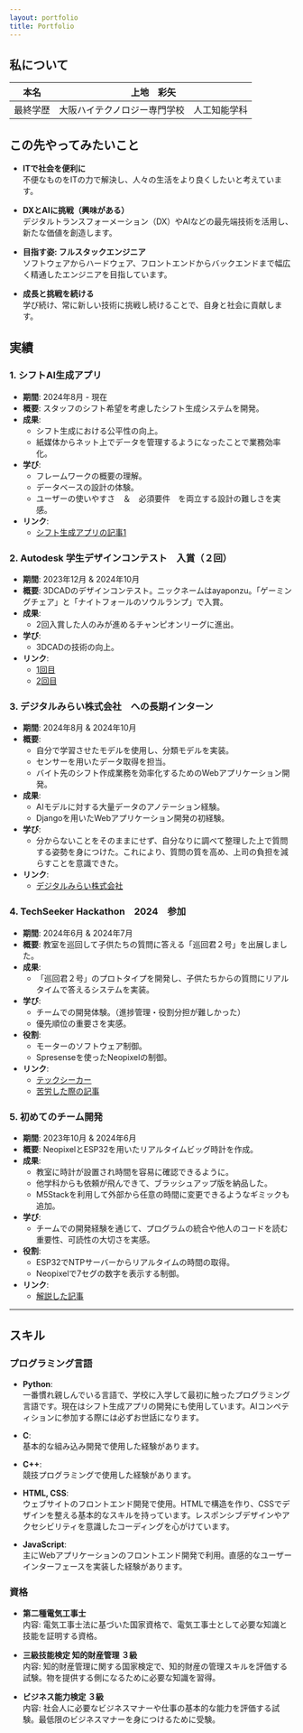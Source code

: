 ```yaml
---
layout: portfolio
title: Portfolio
---
```

## 私について
| 本名       | 上地　彩矢 |
|------------|-------|
| 最終学歴   | 大阪ハイテクノロジー専門学校　人工知能学科 |

## この先やってみたいこと

- **ITで社会を便利に**  
  不便なものをITの力で解決し、人々の生活をより良くしたいと考えています。

- **DXとAIに挑戦（興味がある）**  
  デジタルトランスフォーメーション（DX）やAIなどの最先端技術を活用し、新たな価値を創造します。

- **目指す姿: フルスタックエンジニア**  
  ソフトウェアからハードウェア、フロントエンドからバックエンドまで幅広く精通したエンジニアを目指しています。

- **成長と挑戦を続ける**  
  学び続け、常に新しい技術に挑戦し続けることで、自身と社会に貢献します。


## 実績
### 1.  シフトAI生成アプリ
- **期間**: 2024年8月 - 現在  
- **概要**: スタッフのシフト希望を考慮したシフト生成システムを開発。
- **成果**:
  - シフト生成における公平性の向上。
  - 紙媒体からネット上でデータを管理するようになったことで業務効率化。
- **学び**:
  - フレームワークの概要の理解。
  - データベースの設計の体験。
  - ユーザーの使いやすさ　＆　必須要件　を両立する設計の難しさを実感。
- **リンク**:
  - [シフト生成アプリの記事1](https://zenn.dev/ayaponzu2525/articles/shiftgenerator1)

### 2.  Autodesk 学生デザインコンテスト　入賞（２回）
- **期間**: 2023年12月 & 2024年10月  
- **概要**: 3DCADのデザインコンテスト。ニックネームはayaponzu。「ゲーミングチェア」と「ナイトフォールのソウルランプ」で入賞。
- **成果**:
  - 2回入賞した人のみが進めるチャンピオンリーグに進出。
- **学び**:
  - 3DCADの技術の向上。
- **リンク**:
  - [1回目](https://www.myautodesk.jp/fusion360-contest-2023/contest-09-result.html)
  - [2回目](https://www.myautodesk.jp/fusion-contest-2024/contest-result-07.html)

### 3.  デジタルみらい株式会社　への長期インターン
- **期間**: 2024年8月 & 2024年10月  
- **概要**: 
  - 自分で学習させたモデルを使用し、分類モデルを実装。
  - センサーを用いたデータ取得を担当。
  - バイト先のシフト作成業務を効率化するためのWebアプリケーション開発。
- **成果**:
  - AIモデルに対する大量データのアノテーション経験。
  - Djangoを用いたWebアプリケーション開発の初経験。
- **学び**:
  - 分からないことをそのままにせず、自分なりに調べて整理した上で質問する姿勢を身につけた。これにより、質問の質を高め、上司の負担を減らすことを意識できた。
- **リンク**:
  - [デジタルみらい株式会社](https://digitalmirai.co.jp/)

### 4.  TechSeeker Hackathon　2024　参加
- **期間**: 2024年6月 & 2024年7月  
- **概要**: 教室を巡回して子供たちの質問に答える「巡回君２号」を出展しました。
- **成果**:
  - 「巡回君２号」のプロトタイプを開発し、子供たちからの質問にリアルタイムで答えるシステムを実装。
- **学び**:
  - チームでの開発体験。（進捗管理・役割分担が難しかった）
  - 優先順位の重要さを実感。
- **役割**:
  - モーターのソフトウェア制御。
  - Spresenseを使ったNeopixelの制御。
- **リンク**:
  - [テックシーカー](https://techseeker.jp/hackathon2024/)
  - [苦労した際の記事](https://zenn.dev/ayaponzu2525/articles/spresense_neopixel)


### 5.  初めてのチーム開発
- **期間**: 2023年10月 & 2024年6月  
- **概要**: NeopixelとESP32を用いたリアルタイムビッグ時計を作成。
- **成果**:
  - 教室に時計が設置され時間を容易に確認できるように。
  - 他学科からも依頼が飛んできて、ブラッシュアップ版を納品した。
  - M5Stackを利用して外部から任意の時間に変更できるようなギミックも追加。
- **学び**:
  - チームでの開発経験を通じて、プログラムの統合や他人のコードを読む重要性、可読性の大切さを実感。
- **役割**:
  - ESP32でNTPサーバーからリアルタイムの時間の取得。
  - Neopixelで7セグの数字を表示する制御。
- **リンク**:
  - [解説した記事](https://zenn.dev/ayaponzu2525/articles/seven_segclock)


---

## スキル
### プログラミング言語
- **Python**:  
  一番慣れ親しんでいる言語で、学校に入学して最初に触ったプログラミング言語です。現在はシフト生成アプリの開発にも使用しています。AIコンペティションに参加する際には必ずお世話になります。

- **C**:  
  基本的な組み込み開発で使用した経験があります。

- **C++**:  
  競技プログラミングで使用した経験があります。

- **HTML, CSS**:  
  ウェブサイトのフロントエンド開発で使用。HTMLで構造を作り、CSSでデザインを整える基本的なスキルを持っています。レスポンシブデザインやアクセシビリティを意識したコーディングを心がけています。

- **JavaScript**:  
  主にWebアプリケーションのフロントエンド開発で利用。直感的なユーザーインターフェースを実装した経験があります。


### 資格
- **第二種電気工事士**  
  内容: 電気工事士法に基づいた国家資格で、電気工事士として必要な知識と技能を証明する資格。

- **三級技能検定 知的財産管理 ３級**  
  内容: 知的財産管理に関する国家検定で、知的財産の管理スキルを評価する試験。物を提供する側になるために必要な知識を習得。

- **ビジネス能力検定 ３級**   
  内容: 社会人に必要なビジネスマナーや仕事の基本的な能力を評価する試験。最低限のビジネスマナーを身につけるために受験。

